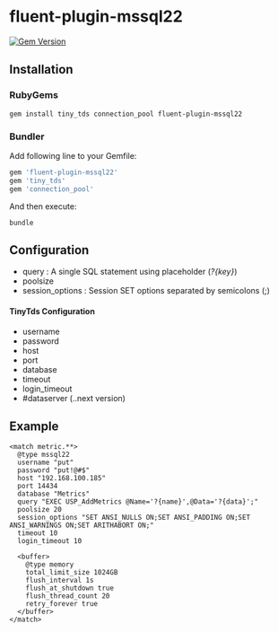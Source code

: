 # fluent-plugin-mssql22

[![Gem Version](https://img.shields.io/gem/v/fluent-plugin-mssql22.svg)](https://rubygems.org/gems/fluent-plugin-mssql22) 

## Installation

### RubyGems

```
gem install tiny_tds connection_pool fluent-plugin-mssql22
```

### Bundler

Add following line to your Gemfile:

```ruby
gem 'fluent-plugin-mssql22'
gem 'tiny_tds'
gem 'connection_pool'

```

And then execute:

```
bundle
```

## Configuration
- query : A single SQL statement using placeholder (*?{key}*)
- poolsize 
- session_options : Session SET options separated by semicolons (;)

#### TinyTds Configuration
* username 
* password  
* host 
* port  
* database 
* timeout
* login_timeout
* #dataserver (..next version)   

## Example
```
<match metric.**>
  @type mssql22
  username "put"
  password "put!@#$"
  host "192.168.100.185"
  port 14434
  database "Metrics"
  query "EXEC USP_AddMetrics @Name='?{name}',@Data='?{data}';"
  poolsize 20
  session_options "SET ANSI_NULLS ON;SET ANSI_PADDING ON;SET ANSI_WARNINGS ON;SET ARITHABORT ON;"
  timeout 10
  login_timeout 10

  <buffer>
    @type memory
    total_limit_size 1024GB
    flush_interval 1s
    flush_at_shutdown true
    flush_thread_count 20
    retry_forever true
  </buffer>
</match>
```


